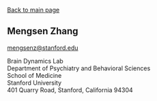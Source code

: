 [Back to main page](index.md)

Mengsen Zhang
---
mengsenz@stanford.edu

Brain Dynamics Lab  
Department of Psychiatry and Behavioral Sciences  
School of Medicine  
Stanford University  
401 Quarry Road, Stanford, California 94304
